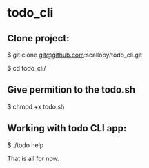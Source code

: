# todo_cli

## Clone project:

$ git clone git@github.com:scallopy/todo_cli.git

$ cd todo_cli/

## Give permition to the todo.sh

$ chmod +x todo.sh

## Working with todo CLI app:

$ ./todo help

That is all for now.
